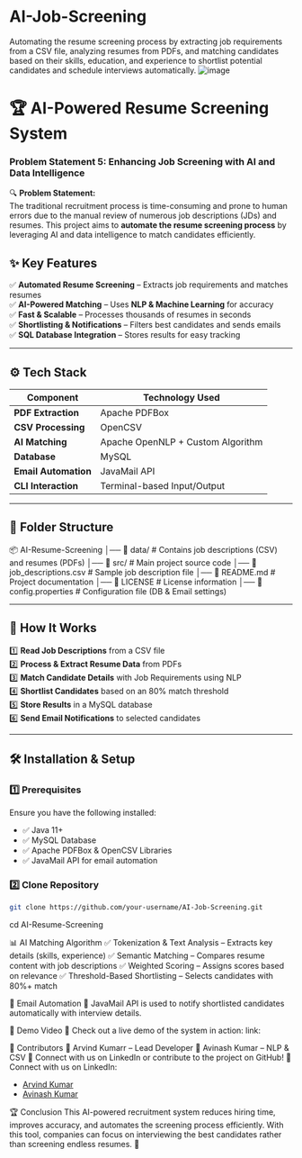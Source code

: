 
# AI-Job-Screening
Automating the resume screening process by extracting job requirements from a CSV file, analyzing resumes from PDFs, and matching candidates based on their skills, education, and experience to shortlist potential candidates and schedule interviews automatically.
![image](https://github.com/user-attachments/assets/279e0ad5-8231-45fe-8552-eb0eb7a6d9bc)


# 🏆 AI-Powered Resume Screening System  
### Problem Statement 5: Enhancing Job Screening with AI and Data Intelligence  

🔍 **Problem Statement:**  
The traditional recruitment process is time-consuming and prone to human errors due to the manual review of numerous job descriptions (JDs) and resumes. This project aims to **automate the resume screening process** by leveraging AI and data intelligence to match candidates efficiently.  

## ✨ Key Features  
✅ **Automated Resume Screening** – Extracts job requirements and matches resumes  
✅ **AI-Powered Matching** – Uses **NLP & Machine Learning** for accuracy  
✅ **Fast & Scalable** – Processes thousands of resumes in seconds  
✅ **Shortlisting & Notifications** – Filters best candidates and sends emails  
✅ **SQL Database Integration** – Stores results for easy tracking  

---

## ⚙️ Tech Stack  
| Component            | Technology Used |
|----------------------|----------------|
| **PDF Extraction**  | Apache PDFBox  |
| **CSV Processing**  | OpenCSV        |
| **AI Matching**     | Apache OpenNLP + Custom Algorithm |
| **Database**        | MySQL          |
| **Email Automation**| JavaMail API   |
| **CLI Interaction** | Terminal-based Input/Output |

---

## 📂 Folder Structure  
📦 AI-Resume-Screening
│── 📁 data/ # Contains job descriptions (CSV) and resumes (PDFs)
│── 📁 src/ # Main project source code
│── 📄 job_descriptions.csv # Sample job description file
│── 📄 README.md # Project documentation
│── 📜 LICENSE # License information
│── 📜 config.properties # Configuration file (DB & Email settings)



---

## 🚀 How It Works  
1️⃣ **Read Job Descriptions** from a CSV file  
2️⃣ **Process & Extract Resume Data** from PDFs  
3️⃣ **Match Candidate Details** with Job Requirements using NLP  
4️⃣ **Shortlist Candidates** based on an 80% match threshold  
5️⃣ **Store Results** in a MySQL database  
6️⃣ **Send Email Notifications** to selected candidates  

---

## 🛠️ Installation & Setup  

### **1️⃣ Prerequisites**  
Ensure you have the following installed:  
- ✅ Java 11+  
- ✅ MySQL Database  
- ✅ Apache PDFBox & OpenCSV Libraries  
- ✅ JavaMail API for email automation  

### **2️⃣ Clone Repository**  
```sh
git clone https://github.com/your-username/AI-Job-Screening.git
```

cd AI-Resume-Screening

📊 AI Matching Algorithm
✅ Tokenization & Text Analysis – Extracts key details (skills, experience)
✅ Semantic Matching – Compares resume content with job descriptions
✅ Weighted Scoring – Assigns scores based on relevance
✅ Threshold-Based Shortlisting – Selects candidates with 80%+ match

📧 Email Automation
📩 JavaMail API is used to notify shortlisted candidates automatically with interview details.

🎥 Demo Video
🚀 Check out a live demo of the system in action:
link:

🙌 Contributors
👤 Arvind Kumarr – Lead Developer
👤 Avinash Kumar – NLP & CSV
🔗 Connect with us on LinkedIn or contribute to the project on GitHub!
📌 Connect with us on LinkedIn:  
- [Arvind Kumar](https://www.linkedin.com/in/arvind-kumar-589103274/)  
- [Avinash Kumar](https://www.linkedin.com/in/avinash-kumar-41aa90269/)  



🏆 Conclusion
This AI-powered recruitment system reduces hiring time, improves accuracy, and automates the screening process efficiently. With this tool, companies can focus on interviewing the best candidates rather than screening endless resumes. 🚀

